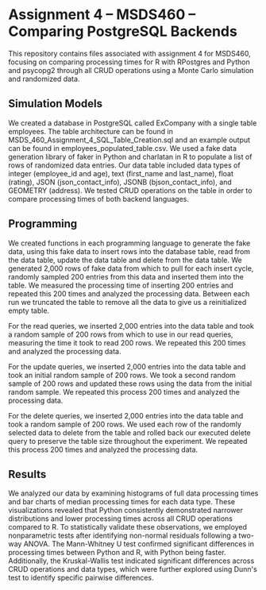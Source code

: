 # Assignment 4 – MSDS460 – Comparing PostgreSQL Backends
This repository contains files associated with assignment 4 for MSDS460, focusing on comparing processing times for R with RPostgres and Python and psycopg2 through all CRUD operations using a Monte Carlo simulation and randomized data.

## Simulation Models

We created a database in PostgreSQL called ExCompany with a single table employees. The table architecture can be found in MSDS_460_Assignment_4_SQL_Table_Creation.sql and an example output can be found in employees_populated_table.csv. We used a fake data generation library of faker in Python and charlatan in R to populate a list of rows of randomized data entries. Our data table included data types of integer (employee_id and age), text (first_name and last_name), float (rating), JSON (json_contact_info), JSONB (bjson_contact_info), and GEOMETRY (address). We tested CRUD operations on the table in order to compare processing times of both backend languages.

## Programming

We created functions in each programming language to generate the fake data, using this fake data to insert rows into the database table, read from the data table, update the data table and delete from the data table. We generated 2,000 rows of fake data from which to pull for each insert cycle, randomly sampled 200 entries from this data and inserted them into the table. We measured the processing time of inserting 200 entries and repeated this 200 times and analyzed the processing data. Between each run we truncated the table to remove all the data to give us a reinitialized empty table.

For the read queries, we inserted 2,000 entries into the data table and took a random sample of 200 rows from which to use in our read queries, measuring the time it took to read 200 rows. We repeated this 200 times and analyzed the processing data.

For the update queries, we inserted 2,000 entries into the data table and took an initial random sample of 200 rows. We took a second random sample of 200 rows and updated these rows using the data from the initial random sample. We repeated this process 200 times and analyzed the processing data.

For the delete queries, we inserted 2,000 entries into the data table and took a random sample of 200 rows. We used each row of the randomly selected data to delete from the table and rolled back our executed delete query to preserve the table size throughout the experiment. We repeated this process 200 times and analyzed the processing data.

## Results

We analyzed our data by examining histograms of full data processing times and bar charts of median processing times for each data type. These visualizations revealed that Python consistently demonstrated narrower distributions and lower processing times across all CRUD operations compared to R. To statistically validate these observations, we employed nonparametric tests after identifying non-normal residuals following a two-way ANOVA. The Mann-Whitney U test confirmed significant differences in processing times between Python and R, with Python being faster. Additionally, the Kruskal-Wallis test indicated significant differences across CRUD operations and data types, which were further explored using Dunn's test to identify specific pairwise differences.
